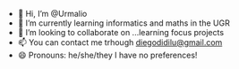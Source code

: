 - 👋 Hi, I’m @Urmalio
- 🌱 I’m currently learning informatics and maths in the UGR
- 💞️ I’m looking to collaborate on ...learning focus projects 
- 📫 You can contact me trhough diegodidilu@gmail.com
- 😄 Pronouns: he/she/they I have no preferences!

<!---
Si lees esto eres una persona maravillosa 💖
--->
